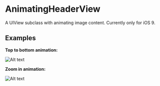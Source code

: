 # AnimatingHeaderView

A UIView subclass with animating image content.
Currently only for iOS 9.

## Examples

**Top to bottom animation:**

![Alt text](https://raw.githubusercontent.com/danielnagy81/AnimatingHeaderView/master/TopToBottom.gif "Top to bottom animation")

**Zoom in animation:**

![Alt text](https://raw.githubusercontent.com/danielnagy81/AnimatingHeaderView/master/ZoomIn.gif "Zoom in animation")
